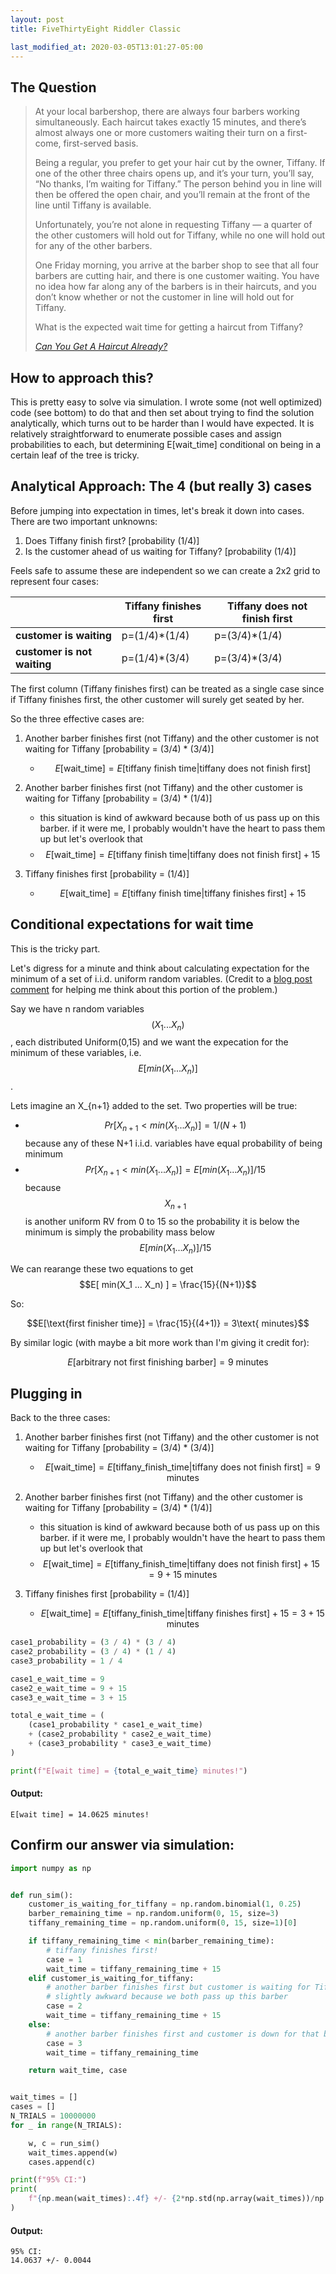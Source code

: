```yaml
---
layout: post
title: FiveThirtyEight Riddler Classic

last_modified_at: 2020-03-05T13:01:27-05:00
---
```




## The Question
> At your local barbershop, there are always four barbers working simultaneously. Each haircut takes exactly 15 minutes, and there’s almost always one or more customers waiting their turn on a first-come, first-served basis.
>
> Being a regular, you prefer to get your hair cut by the owner, Tiffany. If one of the other three chairs opens up, and it’s your turn, you’ll say, “No thanks, I’m waiting for Tiffany.” The person behind you in line will then be offered the open chair, and you’ll remain at the front of the line until Tiffany is available.
>
> Unfortunately, you’re not alone in requesting Tiffany — a quarter of the other customers will hold out for Tiffany, while no one will hold out for any of the other barbers.
>
> One Friday morning, you arrive at the barber shop to see that all four barbers are cutting hair, and there is one customer waiting. You have no idea how far along any of the barbers is in their haircuts, and you don’t know whether or not the customer in line will hold out for Tiffany.
>
> What is the expected wait time for getting a haircut from Tiffany?
>
>
> <cite><a href="https://fivethirtyeight.com/features/can-you-get-a-haircut-already/">Can You Get A Haircut Already?</a></cite>

## How to approach this?
This is pretty easy to solve via simulation. I wrote some (not well optimized) code (see bottom) to do that and then set about trying to find the solution analytically, which turns out to be harder than I would have expected. It is relatively straightforward to enumerate possible cases and assign probabilities to each, but determining E[wait_time] conditional on being in a certain leaf of the tree is tricky.

## Analytical Approach: The 4 (but really 3) cases
Before jumping into expectation in times, let's break it down into cases. There are two important unknowns:

1. Does Tiffany finish first? [probability (1/4)]
2. Is the customer ahead of us waiting for Tiffany? [probability (1/4)]

Feels safe to assume these are independent so we can create a 2x2 grid to represent four cases:

|                         	    | Tiffany finishes first 	| Tiffany does not finish first 	|
|-------------------------	    |------------------------	|-------------------------------	|
| **customer is waiting**     	| p=(1/4)*(1/4)         	| p=(3/4)*(1/4)               	|
| **customer is not waiting** 	| p=(1/4)*(3/4)         	| p=(3/4)*(3/4)               	|


The first column (Tiffany finishes first) can be treated as a single case since if Tiffany finishes first, the other customer will surely get seated by her.

So the three effective cases are:

1. Another barber finishes first (not Tiffany) and the other customer is not waiting for Tiffany [probability = (3/4) * (3/4)]
    * $$E[\text{wait_time}] = E[\text{tiffany finish time} | \text{tiffany does not finish first}] $$

2. Another barber finishes first (not Tiffany) and the other customer is waiting for Tiffany [probability = (3/4) * (1/4)]
    * this situation is kind of awkward because both of us pass up on this barber. if it were me, I probably wouldn't have the heart to pass them up but let's overlook that
    * $$E[\text{wait_time}] = E[\text{tiffany finish time} | \text{tiffany does not finish first}] + 15 $$

3. Tiffany finishes first [probability = (1/4)]
    * $$E[\text{wait_time}] = E[\text{tiffany finish time} | \text{tiffany finishes first}] + 15 $$


## Conditional expectations for wait time
This is the tricky part.

Let's digress for a minute and think about calculating expectation for the minimum of a set of i.i.d. uniform random variables. (Credit to a [blog post comment](https://danieltakeshi.github.io/2016/09/25/the-expectation-of-the-minimum-of-iid-uniform-random-variables/) for helping me think about this portion of the problem.)

Say we have n random variables $$(X_1 ... X_n)$$, each distributed Uniform(0,15) and we want the expecation for the minimum of these variables, i.e. $$E[ min(X_1 ... X_n) ]$$.

Lets imagine an X_{n+1} added to the set. Two properties will be true: 
* $$Pr[X_{n+1} < min(X_1 ... X_n)] = 1/(N+1)$$ because any of these N+1 i.i.d. variables have equal probability of being minimum
* $$Pr[X_{n+1} < min(X_1 ... X_n)] = E[ min(X_1 ... X_n) ] / 15$$ because $$X_{n+1}$$ is another uniform RV from 0 to 15 so the probability it is below the minimum is simply the probability mass below $$E[ min(X_1 ... X_n) ] / 15$$

We can rearange these two equations to get $$E[ min(X_1 ... X_n) ] = \frac{15}{(N+1)}$$

So:

$$E[\text{first finisher time}] = \frac{15}{(4+1)} = 3\text{ minutes}$$

By similar logic (with maybe a bit more work than I'm giving it credit for):

$$E[\text{arbitrary not first finishing barber}] = 9\text{ minutes}$$

## Plugging in

Back to the three cases:
1. Another barber finishes first (not Tiffany) and the other customer is not waiting for Tiffany [probability = (3/4) * (3/4)]
    * $$E[\text{wait_time}] = E[\text{tiffany_finish_time} | \text{tiffany does not finish first}] = 9\text{ minutes} $$

2. Another barber finishes first (not Tiffany) and the other customer is waiting for Tiffany [probability = (3/4) * (1/4)]
    * this situation is kind of awkward because both of us pass up on this barber. if it were me, I probably wouldn't have the heart to pass them up but let's overlook that
    * $$E[\text{wait_time}] = E[\text{tiffany_finish_time} | \text{tiffany does not finish first}] + 15 = 9+15\text{ minutes} $$

3. Tiffany finishes first [probability = (1/4)]
    * $$E[\text{wait_time}] = E[\text{tiffany_finish_time} | \text{tiffany finishes first}] + 15 = 3+15\text{ minutes} $$


```python
case1_probability = (3 / 4) * (3 / 4)
case2_probability = (3 / 4) * (1 / 4)
case3_probability = 1 / 4

case1_e_wait_time = 9
case2_e_wait_time = 9 + 15
case3_e_wait_time = 3 + 15

total_e_wait_time = (
    (case1_probability * case1_e_wait_time)
    + (case2_probability * case2_e_wait_time)
    + (case3_probability * case3_e_wait_time)
)

print(f"E[wait time] = {total_e_wait_time} minutes!")
```

#### Output:
```
E[wait time] = 14.0625 minutes!
```

## Confirm our answer via simulation:

```python
import numpy as np


def run_sim():
    customer_is_waiting_for_tiffany = np.random.binomial(1, 0.25)
    barber_remaining_time = np.random.uniform(0, 15, size=3)
    tiffany_remaining_time = np.random.uniform(0, 15, size=1)[0]

    if tiffany_remaining_time < min(barber_remaining_time):
        # tiffany finishes first!
        case = 1
        wait_time = tiffany_remaining_time + 15
    elif customer_is_waiting_for_tiffany:
        # another barber finishes first but customer is waiting for Tiffany!
        # slightly awkward because we both pass up this barber
        case = 2
        wait_time = tiffany_remaining_time + 15
    else:
        # another barber finishes first and customer is down for that barber!
        case = 3
        wait_time = tiffany_remaining_time

    return wait_time, case


wait_times = []
cases = []
N_TRIALS = 10000000
for _ in range(N_TRIALS):

    w, c = run_sim()
    wait_times.append(w)
    cases.append(c)

print(f"95% CI:")
print(
    f"{np.mean(wait_times):.4f} +/- {2*np.std(np.array(wait_times))/np.sqrt(len(wait_times)) :.4f}"
)
```

#### Output:
```
95% CI:
14.0637 +/- 0.0044
```
